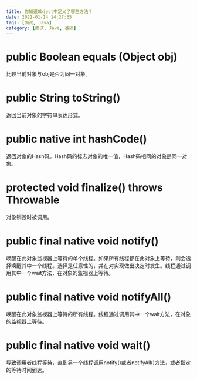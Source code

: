 ```yaml
---
title: 你知道Object中定义了哪些方法？
date: 2021-01-14 14:27:35
tags: [面试, Java]
category: [面试, Java, 基础]
---
```


# public Boolean equals (Object obj)

比较当前对象与obj是否为同一对象。

# public String toString()

返回当前对象的字符串表达形式。

# public native int hashCode()

返回对象的Hash码。Hash码的标志对象的唯一值，Hash码相同的对象是同一对象。

# protected void finalize() throws Throwable

对象销毁时被调用。

# public final native void notify()

唤醒在此对象监视器上等待的单个线程。如果所有线程都在此对象上等待，则会选择唤醒其中一个线程。选择是任意性的，并在对实现做出决定时发生。线程通过调用其中一个wait方法，在对象的监视器上等待。

# public final native void notifyAll()

唤醒在此对象监视器上等待的所有线程。线程通过调用其中一个wait方法，在对象的监视器上等待。

# public final native void wait()

导致调用者线程等待，直到另一个线程调用notify()或者notifyAll()方法，或者指定的等待时间到达。

